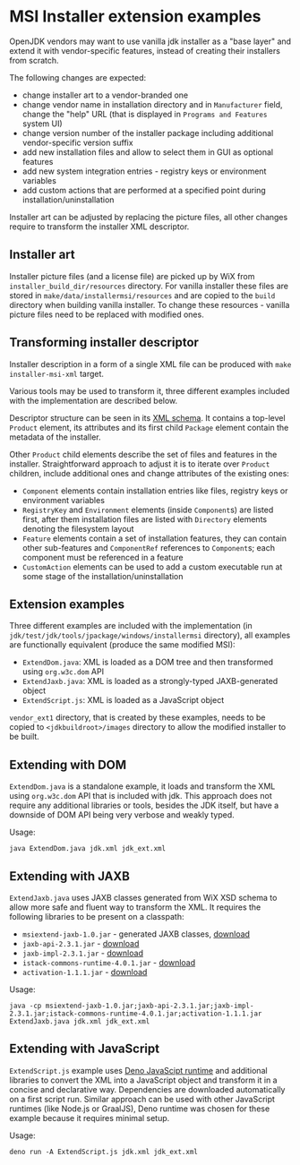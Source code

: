 MSI Installer extension examples
================================

OpenJDK vendors may want to use vanilla jdk installer as a "base layer" and extend it with vendor-specific features,
instead of creating their installers from scratch.

The following changes are expected:

 - change installer art to a vendor-branded one
 - change vendor name in installation directory and in `Manufacturer` field, change the "help" URL
 (that is displayed in `Programs and Features` system UI)
 - change version number of the installer package including additional vendor-specific version suffix
 - add new installation files and allow to select them in GUI as optional features
 - add new system integration entries - registry keys or environment variables
 - add custom actions that are performed at a specified point during installation/uninstallation 
 
Installer art can be adjusted by replacing the picture files, all other changes require to transform the 
installer XML descriptor. 
 
Installer art
-------------
 
Installer picture files (and a license file) are picked up by WiX from `installer_build_dir/resources` directory.
For vanilla installer these files are stored in `make/data/installermsi/resources` and are copied to the
`build` directory when building vanilla installer. To change these resources - vanilla picture files need to be
replaced with modified ones.
 
Transforming installer descriptor
---------------------------------
 
Installer description in a form of a single XML file can be produced with `make installer-msi-xml` target.

Various tools may be used to transform it, three different examples included with the implementation are described below.

Descriptor structure can be seen in its [XML schema](https://github.com/wixtoolset/wix3/blob/develop/src/tools/wix/Xsd/wix.xsd).
It contains a top-level `Product` element, its attributes and its first child `Package` element
contain the metadata of the installer.

Other `Product` child elements describe the set of files and features in the installer. Straightforward approach to
adjust it is to iterate over `Product` children, include additional ones and change attributes of the existing ones:

 - `Component` elements contain installation entries like files, registry keys or environment variables
 - `RegistryKey` and `Environment` elements (inside `Component`s) are listed first, after them installation
files are listed with `Directory` elements denoting the filesystem layout
 - `Feature` elements contain a set of installation features, they can contain other sub-features and
 `ComponentRef` references to `Component`s; each component must be referenced in a feature
 - `CustomAction` elements can be used to add a custom executable run at some stage of the installation/uninstallation

Extension examples
------------------

Three different examples are included with the implementation (in `jdk/test/jdk/tools/jpackage/windows/installermsi` directory),
all examples are functionally equivalent (produce the same modified MSI):

 - `ExtendDom.java`: XML is loaded as a DOM tree and then transformed using `org.w3c.dom` API
 - `ExtendJaxb.java`: XML is loaded as a strongly-typed JAXB-generated object
 - `ExtendScript.js`: XML is loaded as a JavaScript object

`vendor_ext1` directory, that is created by these examples, needs to be copied to `<jdkbuildroot>/images`
directory to allow the modified installer to be built.

Extending with DOM
------------------

`ExtendDom.java` is a standalone example, it loads and transform the XML using `org.w3c.dom` API 
that is included with jdk. This approach does not require any additional libraries or tools,
besides the JDK itself, but have a downside of DOM API being very verbose and weakly typed.

Usage:

```
java ExtendDom.java jdk.xml jdk_ext.xml
```

Extending with JAXB
-------------------

`ExtendJaxb.java` uses JAXB classes generated from WiX XSD schema to allow more safe and fluent way to transform the XML.
It requires the following libraries to be present on a classpath:

 - `msiextend-jaxb-1.0.jar` - generated JAXB classes, [download](https://github.com/akashche/msiextend-jaxb/releases/tag/1.0)
 - `jaxb-api-2.3.1.jar` - [download](https://repo1.maven.org/maven2/javax/xml/bind/jaxb-api/2.3.1/)
 - `jaxb-impl-2.3.1.jar` - [download](https://repo1.maven.org/maven2/com/sun/xml/bind/jaxb-impl/2.3.1/)
 - `istack-commons-runtime-4.0.1.jar` - [download](https://repo1.maven.org/maven2/com/sun/istack/istack-commons-runtime/4.0.1/)
 - `activation-1.1.1.jar` - [download](https://repo1.maven.org/maven2/javax/activation/activation/1.1.1/)
 
Usage:

```
java -cp msiextend-jaxb-1.0.jar;jaxb-api-2.3.1.jar;jaxb-impl-2.3.1.jar;istack-commons-runtime-4.0.1.jar;activation-1.1.1.jar ExtendJaxb.java jdk.xml jdk_ext.xml
```

Extending with JavaScript
-------------------------

`ExtendScript.js` example uses [Deno JavaScipt runtime](https://deno.land/) and additional libraries to convert the XML
into a JavaScript object and transform it in a concise and declarative way. Dependencies are downloaded automatically
on a first script run. Similar approach can be used with other JavaScript runtimes (like Node.js or GraalJS),
Deno runtime was chosen for these example because it requires minimal setup.

Usage:

```
deno run -A ExtendScript.js jdk.xml jdk_ext.xml
```
